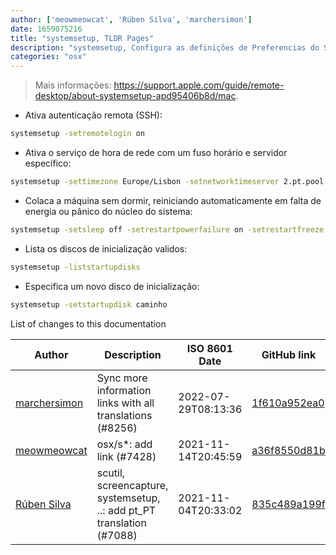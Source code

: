```yaml
---
author: ['meowmeowcat', 'Rúben Silva', 'marchersimon']
date: 1659075216
title: "systemsetup, TLDR Pages"
description: "systemsetup, Configura as definições de Preferencias do Sistema da máquina"
categories: "osx"
---
```

> Mais informações: <https://support.apple.com/guide/remote-desktop/about-systemsetup-apd95406b8d/mac>.

- Ativa autenticação remota (SSH):

```bash
systemsetup -setremotelogin on
```

- Ativa o serviço de hora de rede com um fuso horário e servidor específico:

```bash
systemsetup -settimezone Europe/Lisbon -setnetworktimeserver 2.pt.pool.ntp.org -setusingnetworktime on
```

- Colaca a máquina sem dormir, reiniciando automaticamente em falta de energia ou pânico do núcleo do sistema:

```bash
systemsetup -setsleep off -setrestartpowerfailure on -setrestartfreeze on
```

- Lista os discos de inicialização validos:

```bash
systemsetup -liststartupdisks
```

- Especifica um novo disco de inicialização:

```bash
systemsetup -setstartupdisk caminho
```
List of changes to this documentation


Author | Description | ISO 8601 Date | GitHub link
------|-----|-----|-----
[marchersimon](mailto:50295997+marchersimon@users.noreply.github.com) | Sync more information links with all translations (#8256) | 2022-07-29T08:13:36 | [1f610a952ea0](https://github.com/tldr-pages/tldr/commit/1f610a952ea0d53e0a1bdbd1246ef81f24db2f3f)
[meowmeowcat](mailto:meowmeowcat1211@gmail.com) | osx/s*: add link (#7428) | 2021-11-14T20:45:59 | [a36f8550d81b](https://github.com/tldr-pages/tldr/commit/a36f8550d81be6fbe04cb43f3d0a34f30e024b86)
[Rúben Silva](mailto:rubensilva945@gmail.com) | scutil, screencapture, systemsetup, ..: add pt_PT translation (#7088) | 2021-11-04T20:33:02 | [835c489a199f](https://github.com/tldr-pages/tldr/commit/835c489a199f47ee2018b55dafa537df727623fe)

